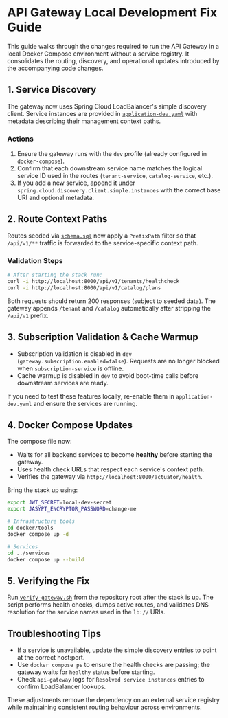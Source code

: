 # API Gateway Local Development Fix Guide

This guide walks through the changes required to run the API Gateway in a local Docker Compose
environment without a service registry. It consolidates the routing, discovery, and operational
updates introduced by the accompanying code changes.

## 1. Service Discovery

The gateway now uses Spring Cloud LoadBalancer's simple discovery client. Service instances are
provided in [`application-dev.yaml`](../api-gateway/src/main/resources/application-dev.yaml) with
metadata describing their management context paths.

### Actions

1. Ensure the gateway runs with the `dev` profile (already configured in `docker-compose`).
2. Confirm that each downstream service name matches the logical service ID used in the routes
   (`tenant-service`, `catalog-service`, etc.).
3. If you add a new service, append it under `spring.cloud.discovery.client.simple.instances` with
   the correct base URI and optional metadata.

## 2. Route Context Paths

Routes seeded via [`schema.sql`](../api-gateway/src/main/resources/schema.sql) now apply a
`PrefixPath` filter so that `/api/v1/**` traffic is forwarded to the service-specific context path.

### Validation Steps

```bash
# After starting the stack run:
curl -i http://localhost:8000/api/v1/tenants/healthcheck
curl -i http://localhost:8000/api/v1/catalog/plans
```

Both requests should return 200 responses (subject to seeded data). The gateway appends `/tenant`
and `/catalog` automatically after stripping the `/api/v1` prefix.

## 3. Subscription Validation & Cache Warmup

* Subscription validation is disabled in `dev` (`gateway.subscription.enabled=false`). Requests are no
  longer blocked when `subscription-service` is offline.
* Cache warmup is disabled in `dev` to avoid boot-time calls before downstream services are ready.

If you need to test these features locally, re-enable them in `application-dev.yaml` and ensure the
services are running.

## 4. Docker Compose Updates

The compose file now:

* Waits for all backend services to become **healthy** before starting the gateway.
* Uses health check URLs that respect each service's context path.
* Verifies the gateway via `http://localhost:8000/actuator/health`.

Bring the stack up using:

```bash
export JWT_SECRET=local-dev-secret
export JASYPT_ENCRYPTOR_PASSWORD=change-me

# Infrastructure tools
cd docker/tools
docker compose up -d

# Services
cd ../services
docker compose up --build
```

## 5. Verifying the Fix

Run [`verify-gateway.sh`](../verify-gateway.sh) from the repository root after the stack is up. The
script performs health checks, dumps active routes, and validates DNS resolution for the service
names used in the `lb://` URIs.

## Troubleshooting Tips

* If a service is unavailable, update the simple discovery entries to point at the correct host:port.
* Use `docker compose ps` to ensure the health checks are passing; the gateway waits for `healthy`
  status before starting.
* Check `api-gateway` logs for `Resolved service instances` entries to confirm LoadBalancer lookups.

These adjustments remove the dependency on an external service registry while maintaining consistent
routing behaviour across environments.
